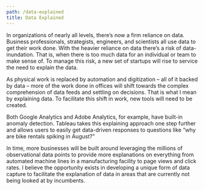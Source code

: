 ```yaml
---
path: /data-explained
title: Data Explained
---
```


In organizations of nearly all levels, there’s now a firm reliance on data.
Business professionals, strategists, engineers, and scientists all use data to
get their work done. With the heavier reliance on data there’s a risk of
data-inundation. That is, when there is too much data for an individual or team
to make sense of. To manage this risk, a new set of startups will rise to
service the need to explain the data.

As physical work is replaced by automation and digitization – all of it backed
by data – more of the work done in offices will shift towards the complex
comprehension of data feeds and settling on decisions. That is what I mean by
explaining data. To facilitate this shift in work, new tools will need to be
created.

Both Google Analytics and Adobe Analytics, for example, have built-in anomaly
detection. Tableau takes this explaining approach one step further and allows
users to easily get data-driven responses to questions like “why are bike
rentals spiking in August?”

In time, more businesses will be built around leveraging the millions of
observational data points to provide more explanations on everything from
automated machine lines in a manufacturing facility to page views and click
rates. I believe the opportunity exists in developing a unique form of data
capture to facilitate the explanation of data in areas that are currently not
being looked at by incumbents.
